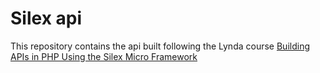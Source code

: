 # Silex api

This repository contains the api built following the Lynda course [Building APIs in PHP Using the Silex Micro Framework](https://www.lynda.com/PHP-tutorials/Building-APIs-PHP-Using-Silex-Micro-Framework/502657-2.html)
